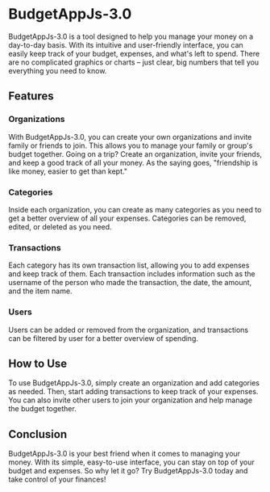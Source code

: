 # BudgetAppJs-3.0

BudgetAppJs-3.0 is a tool designed to help you manage your money on a day-to-day basis. With its intuitive and user-friendly interface, you can easily keep track of your budget, expenses, and what's left to spend. There are no complicated graphics or charts – just clear, big numbers that tell you everything you need to know.

## Features

### Organizations

With BudgetAppJs-3.0, you can create your own organizations and invite family or friends to join. This allows you to manage your family or group's budget together. Going on a trip? Create an organization, invite your friends, and keep a good track of all your money. As the saying goes, "friendship is like money, easier to get than kept."

### Categories

Inside each organization, you can create as many categories as you need to get a better overview of all your expenses. Categories can be removed, edited, or deleted as you need.

### Transactions

Each category has its own transaction list, allowing you to add expenses and keep track of them. Each transaction includes information such as the username of the person who made the transaction, the date, the amount, and the item name.

### Users

Users can be added or removed from the organization, and transactions can be filtered by user for a better overview of spending.

## How to Use

To use BudgetAppJs-3.0, simply create an organization and add categories as needed. Then, start adding transactions to keep track of your expenses. You can also invite other users to join your organization and help manage the budget together.

## Conclusion

BudgetAppJs-3.0 is your best friend when it comes to managing your money. With its simple, easy-to-use interface, you can stay on top of your budget and expenses. So why let it go? Try BudgetAppJs-3.0 today and take control of your finances!